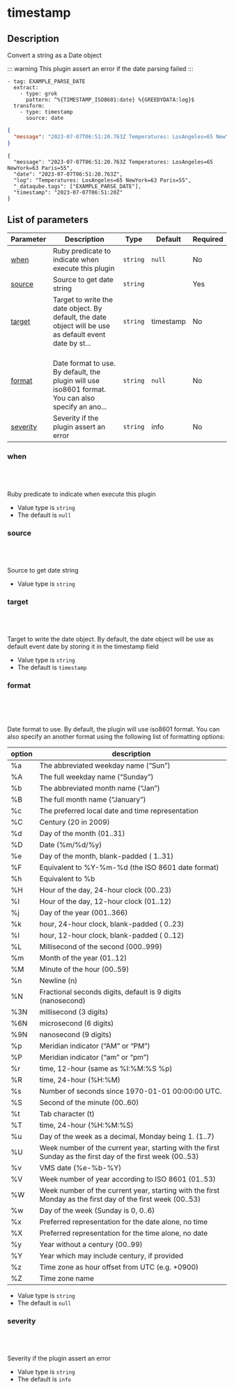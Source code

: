 # timestamp <Badge type='tip' text='community' vertical='top' />

## Description

Convert a string as a Date object


::: warning
This plugin assert an error if the date parsing failed
:::

<CodeGroup>
  <CodeGroupItem title='CONFIG'>

```yaml{6-7}
- tag: EXAMPLE_PARSE_DATE
  extract:
    - type: grok
      pattern: ^%{TIMESTAMP_ISO8601:date} %{GREEDYDATA:log}$ 
  transform:
    - type: timestamp
      source: date
```

  </CodeGroupItem>
  <CodeGroupItem title='EVENT'>

  ```json
  {
    "message": "2023-07-07T06:51:20.763Z Temperatures: LosAngeles=65 NewYork=63 Paris=55"
  }
  ```
  
  </CodeGroupItem>
  <CodeGroupItem title='OUTPUT'>
  
  ```json{5-15}
  {
    "message": "2023-07-07T06:51:20.763Z Temperatures: LosAngeles=65 NewYork=63 Paris=55",
    "date": "2023-07-07T06:51:20.763Z",
    "log": "Temperatures: LosAngeles=65 NewYork=63 Paris=55",
    "_dataqube.tags": ["EXAMPLE_PARSE_DATE"],
    "timestamp": "2023-07-07T06:51:20Z"
  }
  ```
  
  </CodeGroupItem>
</CodeGroup>
  

## List of parameters

| Parameter | Description | Type | Default | Required |
|---|---|---|---|---|
| [when](#when) | Ruby predicate to indicate when execute this plugin | <code>string</code> | `null` | No |
| [source](#source) | Source to get date string | <code>string</code> |  | Yes |
| [target](#target) | Target to write the date object. By default, the date object will be use as default event date by st... | <code>string</code> | timestamp | No |
| [format](#format) | <br/>  Date format to use. By default, the plugin will use iso8601 format.<br/>  You can also specify an ano... | <code>string</code> | `null` | No |
| [severity](#severity) | Severity if the plugin assert an error | <code>string</code> | info | No |

### when

<br/>
<Badge type='warning' text='optional' vertical='bottom' />
<br/><br/>
Ruby predicate to indicate when execute this plugin

- Value type is <code>string</code>
- The default is `null`

### source

<br/>
<Badge type='tip' text='required' vertical='bottom' />
<br/><br/>
Source to get date string

- Value type is <code>string</code>

### target

<br/>
<Badge type='warning' text='optional' vertical='bottom' />
<br/><br/>
Target to write the date object. By default, the date object will be use as default event date by storing it in the timestamp field

- Value type is <code>string</code>
- The default is `timestamp`

### format

<br/>
<Badge type='warning' text='optional' vertical='bottom' />
<br/><br/>

  Date format to use. By default, the plugin will use iso8601 format.
  You can also specify an another format using the following list of formatting options:
  
  | option | description |
  |---|---|
  | %a | The abbreviated weekday name (“Sun”) |
  | %A | The full weekday name (“Sunday”) |
  | %b | The abbreviated month name (“Jan”) |
  | %B | The full month name (“January”) |
  | %c | The preferred local date and time representation |
  | %C | Century (20 in 2009) |
  | %d | Day of the month (01..31) |
  | %D | Date (%m/%d/%y) |
  | %e | Day of the month, blank-padded ( 1..31) |
  | %F | Equivalent to %Y-%m-%d (the ISO 8601 date format) |
  | %h | Equivalent to %b |
  | %H | Hour of the day, 24-hour clock (00..23) |
  | %I | Hour of the day, 12-hour clock (01..12) |
  | %j | Day of the year (001..366) |
  | %k | hour, 24-hour clock, blank-padded ( 0..23) |
  | %l | hour, 12-hour clock, blank-padded ( 0..12) |
  | %L | Millisecond of the second (000..999) |
  | %m | Month of the year (01..12) |
  | %M | Minute of the hour (00..59) |
  | %n | Newline (n) |
  | %N | Fractional seconds digits, default is 9 digits (nanosecond) |
  | %3N | millisecond (3 digits) |
  | %6N | microsecond (6 digits) |
  | %9N | nanosecond (9 digits) |
  | %p | Meridian indicator (“AM” or “PM”) |
  | %P | Meridian indicator (“am” or “pm”) |
  | %r | time, 12-hour (same as %I:%M:%S %p) |
  | %R | time, 24-hour (%H:%M) |
  | %s | Number of seconds since 1970-01-01 00:00:00 UTC. |
  | %S | Second of the minute (00..60) |
  | %t | Tab character (t) |
  | %T | time, 24-hour (%H:%M:%S) |
  | %u | Day of the week as a decimal, Monday being 1. (1..7) |
  | %U | Week number of the current year, starting with the first Sunday as the first day of the first week (00..53) |
  | %v | VMS date (%e-%b-%Y) |
  | %V | Week number of year according to ISO 8601 (01..53) |
  | %W | Week number of the current year, starting with the first Monday as the first day of the first week (00..53) |
  | %w | Day of the week (Sunday is 0, 0..6) |
  | %x | Preferred representation for the date alone, no time |
  | %X | Preferred representation for the time alone, no date |
  | %y | Year without a century (00..99) |
  | %Y | Year which may include century, if provided |
  | %z | Time zone as hour offset from UTC (e.g. +0900) |
  | %Z | Time zone name |
  

- Value type is <code>string</code>
- The default is `null`

### severity

<br/>
<Badge type='warning' text='optional' vertical='bottom' />
<br/><br/>
Severity if the plugin assert an error

- Value type is <code>string</code>
- The default is `info`

